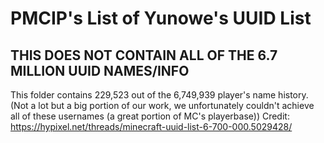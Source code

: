 # PMCIP's List of Yunowe's UUID List
## THIS DOES NOT CONTAIN ALL OF THE 6.7 MILLION UUID NAMES/INFO
This folder contains 229,523 out of the 6,749,939 player's name history.
(Not a lot but a big portion of our work, we unfortunately couldn't achieve all of these usernames (a great portion of MC's playerbase))
Credit: https://hypixel.net/threads/minecraft-uuid-list-6-700-000.5029428/